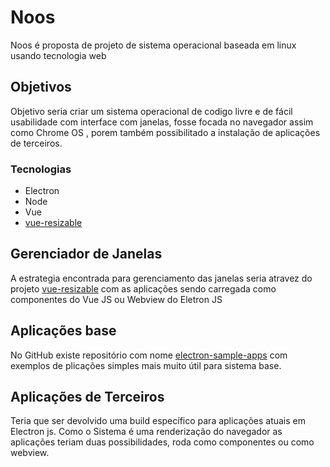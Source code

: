 # Noos
Noos é proposta de projeto de sistema operacional baseada em linux usando tecnologia web 

## Objetivos
Objetivo seria criar um sistema operacional de codigo livre e de fácil usabilidade com interface com janelas, fosse focada no navegador assim como Chrome OS , porem também possibilitado a instalação de aplicações de terceiros.

### Tecnologias

* Electron
* Node
* Vue
 * [vue-resizable](https://markdownlivepreview.com/)

## Gerenciador de Janelas 
A estrategia encontrada para gerenciamento das janelas seria atravez do projeto [vue-resizable](https://markdownlivepreview.com/) com as aplicações sendo carregada como componentes do Vue JS ou Webview do Eletron JS

## Aplicações base
No GitHub existe repositório com nome [electron-sample-apps](https://github.com/hokein/electron-sample-apps) com exemplos de plicações simples mais muito útil para sistema base.

## Aplicações de Terceiros
Teria que ser devolvido uma build específico para aplicações atuais em Electron js.
Como o Sistema é uma renderização do navegador as aplicações teriam duas possibilidades, roda como componentes ou como webview.

